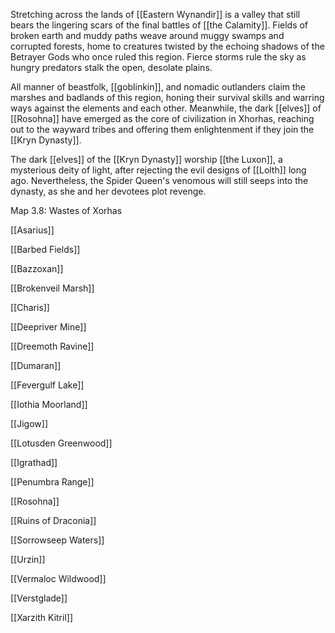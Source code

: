 Stretching across the lands of [[Eastern Wynandir]] is a valley that still bears the lingering scars of the final battles of [[the Calamity]]. Fields of broken earth and muddy paths weave around muggy swamps and corrupted forests, home to creatures twisted by the echoing shadows of the Betrayer Gods who once ruled this region. Fierce storms rule the sky as hungry predators stalk the open, desolate plains.

All manner of beastfolk, [[goblinkin]], and nomadic outlanders claim the marshes and badlands of this region, honing their survival skills and warring ways against the elements and each other. Meanwhile, the dark [[elves]] of [[Rosohna]] have emerged as the core of civilization in Xhorhas, reaching out to the wayward tribes and offering them enlightenment if they join the [[Kryn Dynasty]].

The dark [[elves]] of the [[Kryn Dynasty]] worship [[the Luxon]], a mysterious deity of light, after rejecting the evil designs of [[Lolth]] long ago. Nevertheless, the Spider Queen's venomous will still seeps into the dynasty, as she and her devotees plot revenge.

[](https://media.dndbeyond.com/compendium-images/egtw/yDOyqyOocErRgYJK/3.8-wastes-of-xhorhas.jpg)

Map 3.8: Wastes of Xorhas

[[Asarius]]

[[Barbed Fields]]

[[Bazzoxan]]

[[Brokenveil Marsh]]

[[Charis]]

[[Deepriver Mine]]

[[Dreemoth Ravine]]

[[Dumaran]]

[[Fevergulf Lake]]

[[Iothia Moorland]]

[[Jigow]]

[[Lotusden Greenwood]]

[[Igrathad]]

[[Penumbra Range]]

[[Rosohna]]

[[Ruins of Draconia]]

[[Sorrowseep Waters]]

[[Urzin]]

[[Vermaloc Wildwood]]

[[Verstglade]]

[[Xarzith Kitril]]